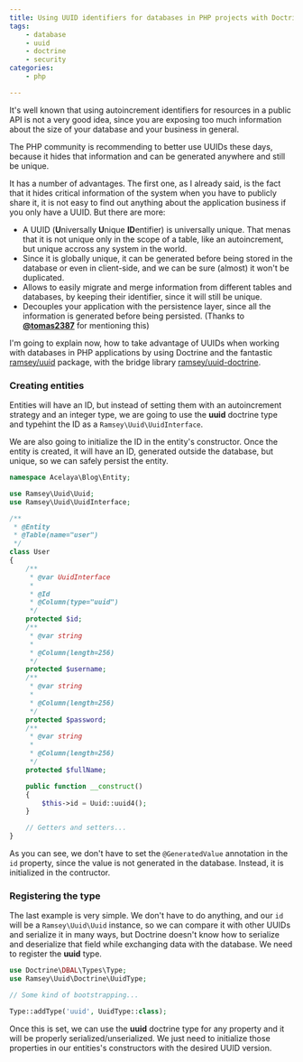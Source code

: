 ```yaml
---
title: Using UUID identifiers for databases in PHP projects with Doctrine 
tags:
    - database
    - uuid
    - doctrine
    - security
categories:
    - php

---
```


It's well known that using autoincrement identifiers for resources in a public API is not a very good idea, since you are exposing too much information about the size of your database and your business in general.

The PHP community is recommending to better use UUIDs these days, because it hides that information and can be generated anywhere and still be unique.
 
It has a number of advantages. The first one, as I already said, is the fact that it hides critical information of the system when you have to publicly share it, it is not easy to find out anything about the application business if you only have a UUID. But there are more:

* A UUID (**U**niversally **U**nique **ID**entifier) is universally unique. That menas that it is not unique only in the scope of a table, like an autoincrement, but unique accross any system in the world.
* Since it is globally unique, it can be generated before being stored in the database or even in client-side, and we can be sure (almost) it won't be duplicated.
* Allows to easily migrate and merge information from different tables and databases, by keeping their identifier, since it will still be unique.
* Decouples your application with the persistence layer, since all the information is generated before being persisted. (Thanks to **<a href="https://twitter.com/tomas2387/status/658237457117368320" target="_blank">@tomas2387</a>** for mentioning this)

I'm going to explain now, how to take advantage of UUIDs when working with databases in PHP applications by using Doctrine and the fantastic [ramsey/uuid](https://github.com/ramsey/uuid) package, with the bridge library [ramsey/uuid-doctrine](https://github.com/ramsey/uuid-doctrine).

### Creating entities

Entities will have an ID, but instead of setting them with an autoincrement strategy and an integer type, we are going to use the **uuid** doctrine type and typehint the ID as a `Ramsey\Uuid\UuidInterface`.

We are also going to initialize the ID in the entity's constructor. Once the entity is created, it will have an ID, generated outside the database, but unique, so we can safely persist the entity.
 
~~~php
namespace Acelaya\Blog\Entity;

use Ramsey\Uuid\Uuid;
use Ramsey\Uuid\UuidInterface;

/**
 * @Entity
 * @Table(name="user")
 */
class User
{
    /**
     * @var UuidInterface
     *
     * @Id
     * @Column(type="uuid")
     */
    protected $id;
    /**
     * @var string
     *
     * @Column(length=256)
     */
    protected $username;
    /**
     * @var string
     *
     * @Column(length=256)
     */
    protected $password;
    /**
     * @var string
     *
     * @Column(length=256)
     */
    protected $fullName;

    public function __construct()
    {
        $this->id = Uuid::uuid4();
    }

    // Getters and setters...
}
~~~
As you can see, we don't have to set the `@GeneratedValue` annotation in the `id` property, since the value is not generated in the database. Instead, it is initialized in the contructor.

### Registering the type

The last example is very simple. We don't have to do anything, and our `id` will be a `Ramsey\Uuid\Uuid` instance, so we can compare it with other UUIDs and serialize it in many ways, but Doctrine doesn't know how to serialize and deserialize that field while exchanging data with the database. We need to register the **uuid** type.

~~~php
use Doctrine\DBAL\Types\Type;
use Ramsey\Uuid\Doctrine\UuidType;

// Some kind of bootstrapping...

Type::addType('uuid', UuidType::class);
~~~

Once this is set, we can use the **uuid** doctrine type for any property and it will be properly serialized/unserialized. We just need to initialize those properties in our entities's constructors with the desired UUID version.
